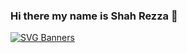 ### Hi there my name is Shah Rezza 👋

[![SVG Banners](https://svg-banners.vercel.app/api?type=typeWriter&text1=Happy%20Coding%20👨‍💻&width=800&height=400)](https://github.com/Akshay090/svg-banners)

<!--
**shahrezza-works/shahrezza-works** is a ✨ _special_ ✨ repository because its `README.md` (this file) appears on your GitHub profile.

Here are some ideas to get you started:

- 🔭 I’m currently working on ...
- 🌱 I’m currently learning ...
- 👯 I’m looking to collaborate on ...
- 🤔 I’m looking for help with ...
- 💬 Ask me about ...
- 📫 How to reach me: ...
- 😄 Pronouns: ...
- ⚡ Fun fact: ...
-->
